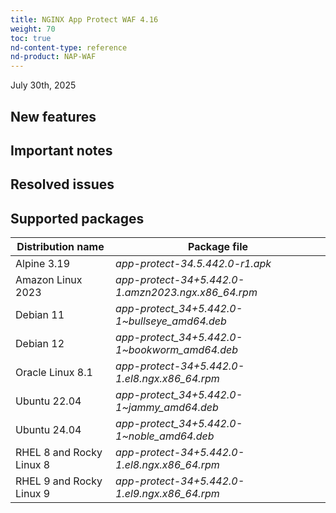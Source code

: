 ```yaml
---
title: NGINX App Protect WAF 4.16
weight: 70
toc: true
nd-content-type: reference
nd-product: NAP-WAF
---
```


July 30th, 2025

## New features


## Important notes



## Resolved issues


## Supported packages

| Distribution name        | Package file                                       |
|--------------------------|----------------------------------------------------|
| Alpine 3.19              | _app-protect-34.5.442.0-r1.apk_                    |
| Amazon Linux 2023        | _app-protect-34+5.442.0-1.amzn2023.ngx.x86_64.rpm_ |
| Debian 11                | _app-protect_34+5.442.0-1\~bullseye_amd64.deb_     |
| Debian 12                | _app-protect_34+5.442.0-1\~bookworm_amd64.deb_     |
| Oracle Linux 8.1         | _app-protect-34+5.442.0-1.el8.ngx.x86_64.rpm_      |
| Ubuntu 22.04             | _app-protect_34+5.442.0-1\~jammy_amd64.deb_        |
| Ubuntu 24.04             | _app-protect_34+5.442.0-1\~noble_amd64.deb_        |
| RHEL 8 and Rocky Linux 8 | _app-protect-34+5.442.0-1.el8.ngx.x86_64.rpm_      |
| RHEL 9 and Rocky Linux 9 | _app-protect-34+5.442.0-1.el9.ngx.x86_64.rpm_      |
